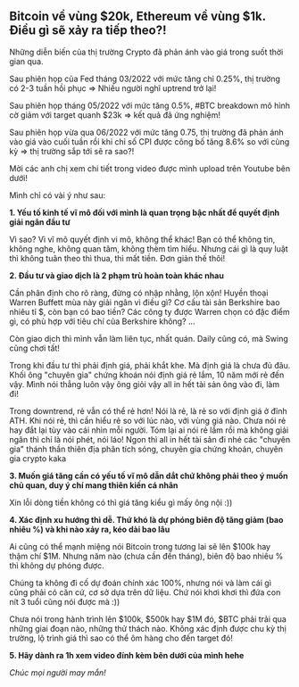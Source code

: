 ## Bitcoin về vùng $20k, Ethereum về vùng $1k. Điều gì sẽ xảy ra tiếp theo?!

Những diễn biến của thị trường Crypto đã phản ánh vào giá trong suốt thời gian qua. 

Sau phiên họp của Fed tháng 03/2022 với mức tăng chỉ 0.25%, thị trường có 2-3 tuần hồi phục => Nhiều người nghĩ uptrend trở lại!

Sau phiên họp tháng 05/2022 với mức tăng 0.5%, #BTC breakdown mô hình cờ giảm với target quanh $23k => kết quả đã ứng nghiệm!

Sau phiên họp vừa qua 06/2022 với mức tăng 0.75, thị trường đã phản ánh vào giá vào cuối tuần rồi khi chỉ số CPI được công bố tăng 8.6% so với cùng kỳ => thị trường sắp tới sẽ ra sao?!

Mời các anh chị xem chi tiết trong video được mình upload trên Youtube bên dưới!

Mình chỉ có vài ý như sau: 

**1. Yếu tố kinh tế vĩ mô đối với mình là quan trọng bậc nhất để quyết định giải ngân đầu tư**

Vì sao? Vì vĩ mô quyết định vi mô, không thể khác! Bạn có thể không tin, không nghe, không quan tâm, không thèm tìm hiểu. Nhưng cái gì là quy luật thì không tuân theo thì thua, thì mất tiền. Đơn giản thế thôi!

**2. Đầu tư và giao dịch là 2 phạm trù hoàn toàn khác nhau**

Cần phân định cho rõ ràng, đừng có nhập nhằng, lộn xộn! Huyền thoại Warren Buffett mùa này giải ngân vì điều gì? Cơ cấu tài sản Berkshire bao nhiêu tỉ $, còn bạn có bao tiền? Các công ty được Warren chọn có đặc điểm gì, có phù hợp với tiêu chí của Berkshire không? ... 

Còn giao dịch thì mình vẫn làm liên tục, nhất quán. Daily cũng có, mà Swing cũng chơi tất!

Trong khi đầu tư thì phải định giá, phải khắt khe. Mà định giá là chưa đủ đâu. Khối ông "chuyên gia" chứng khoán nói định giá rẻ lắm, 10 năm mới rẻ đến vậy. Mình nói thẳng luôn vậy ông giỏi vậy all in hết tài sản ông vào đi, làm đi! 

Trong downtrend, rẻ vẫn có thể rẻ hơn! Nói là rẻ, là rẻ so với định giá ở đỉnh ATH. Khi nói rẻ, thì cần hiểu rẻ so với lúc nào, với vùng giá nào. Chưa nói rẻ hay đắt lại tùy vào cái nhìn mỗi người. Tóm lại ai nói rẻ lắm rồi mà không giải ngân thì chỉ là nói phét, nói láo! Ngon thì all in hết tài sản đi nhé các "chuyên gia" thánh thần thiên địa phân tích sóng, chuyên gia chứng khoán, chuyên gia crypto kaka

**3. Muốn giá tăng cần có yếu tố vĩ mô dẫn dắt chứ không phải theo ý muốn chủ quan, duy ý chí mang thiên kiến cá nhân**

Xin lỗi dòng tiền không có thì giá tăng kiểu gì mấy ông nội :))

**4. Xác định xu hướng thì dễ. Thứ khó là dự phóng biên độ tăng giảm (bao nhiêu %) và khi nào xảy ra, kéo dài bao lâu**

Ai cũng có thể mạnh miệng nói Bitcoin trong tương lai sẽ lên $100k hay thậm chí $1M. Nhưng năm nào (chưa cần đến tháng), biên độ bao nhiêu % thì không dự phóng được.

Chúng ta không đi cố dự đoán chính xác 100%, nhưng nói và làm cái gì cũng phải có căn cứ, cơ sở dựa trên dữ liệu. Chứ nói khơi khơi thì đứa con nít 3 tuổi cũng nói được mà :))

Chưa nói trong hành trình lên $100k, $500k hay $1M đó, $BTC phải trải qua những giai đoạn nào, những thử thách nào. Không xác định được chu kỳ thị trường, lộ trình giá thì sao có thể ôm hàng cho đến target đó!

**5. Hãy dành ra 1h xem video đính kèm bên dưới của mình hehe**

*Chúc mọi người may mắn!*

